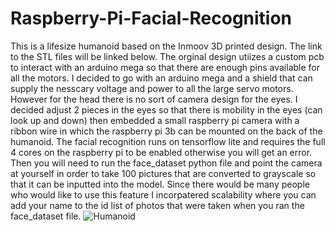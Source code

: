 # Raspberry-Pi-Facial-Recognition
This is a lifesize humanoid based on the Inmoov 3D printed design. The link to the STL files will be linked below. The orginal design utiizes a custom pcb to interact with an arduino mega so that there are enough pins available for all the motors. I decided to go with an arduino mega and a shield that can supply the nesscary voltage and power to all the large servo motors. However for the head there is no sort of camera design for the eyes. I decided adjust 2 pieces in the eyes so that there is mobility in the eyes (can look up and down) then embedded a small raspberry pi camera with a ribbon wire in which the raspberry pi 3b can be mounted on the back of the humanoid. The facial recognition runs on tensorflow lite and requires the full 4 cores on the raspberry pi to be enabled otherwise you will get an error. Then you will need to run the face_dataset python file and point the camera at yourself in order to take 100 pictures that are converted to grayscale so that it can be inputted into the model. Since there would be many people who would like to use this feature I incorpatered scalability where you can add your name to the id list of photos that were taken when you ran the face_dataset file.
![Humanoid](https://user-images.githubusercontent.com/81518926/134824660-12e6437b-a973-4763-aef6-75c7c10835c7.jpg)
